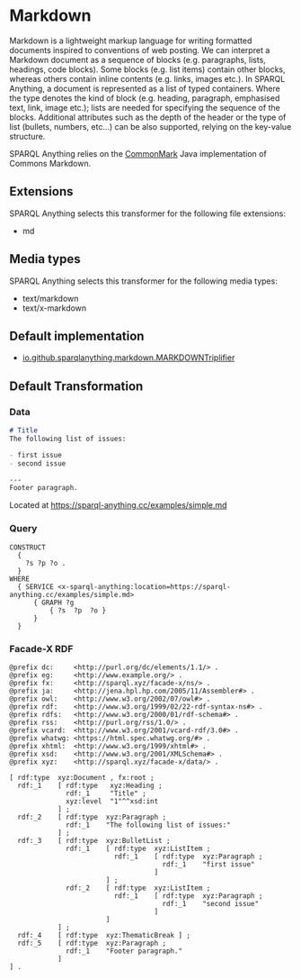 <!-- This page has been generated with sparql-anything-documentation-generator module -->

# Markdown

Markdown is a lightweight markup language for writing formatted documents inspired to conventions of web posting. We can interpret a Markdown document as a sequence of blocks (e.g. paragraphs, lists, headings, code blocks). Some blocks (e.g. list items) contain other blocks, whereas others contain inline contents (e.g. links, images etc.). In SPARQL Anything, a document is represented as a list of typed containers. Where the type denotes the kind of block (e.g. heading, paragraph, emphasised text, link, image etc.); lists are needed for specifying the sequence of the blocks. Additional attributes such as the depth of the header or the type of list (bullets, numbers, etc...) can be also supported, relying on the key-value structure.

SPARQL Anything relies on the [CommonMark](https://github.com/commonmark/commonmark-java) Java implementation of Commons Markdown.

## Extensions

SPARQL Anything selects this transformer for the following file extensions:

- md

## Media types

SPARQL Anything selects this transformer for the following media types:

- text/markdown
- text/x-markdown

## Default implementation

- [io.github.sparqlanything.markdown.MARKDOWNTriplifier](../sparql-anything-markdown/src/main/java/io/github/sparqlanything/markdown/MARKDOWNTriplifier.java)

## Default Transformation

### Data

```Markdown
# Title
The following list of issues:

- first issue
- second issue

---
Footer paragraph.
```

Located at https://sparql-anything.cc/examples/simple.md

### Query

```
CONSTRUCT 
  { 
    ?s ?p ?o .
  }
WHERE
  { SERVICE <x-sparql-anything:location=https://sparql-anything.cc/examples/simple.md>
      { GRAPH ?g
          { ?s  ?p  ?o }
      }
  }

```

### Facade-X RDF

```turtle
@prefix dc:     <http://purl.org/dc/elements/1.1/> .
@prefix eg:     <http://www.example.org/> .
@prefix fx:     <http://sparql.xyz/facade-x/ns/> .
@prefix ja:     <http://jena.hpl.hp.com/2005/11/Assembler#> .
@prefix owl:    <http://www.w3.org/2002/07/owl#> .
@prefix rdf:    <http://www.w3.org/1999/02/22-rdf-syntax-ns#> .
@prefix rdfs:   <http://www.w3.org/2000/01/rdf-schema#> .
@prefix rss:    <http://purl.org/rss/1.0/> .
@prefix vcard:  <http://www.w3.org/2001/vcard-rdf/3.0#> .
@prefix whatwg: <https://html.spec.whatwg.org/#> .
@prefix xhtml:  <http://www.w3.org/1999/xhtml#> .
@prefix xsd:    <http://www.w3.org/2001/XMLSchema#> .
@prefix xyz:    <http://sparql.xyz/facade-x/data/> .

[ rdf:type  xyz:Document , fx:root ;
  rdf:_1    [ rdf:type   xyz:Heading ;
              rdf:_1     "Title" ;
              xyz:level  "1"^^xsd:int
            ] ;
  rdf:_2    [ rdf:type  xyz:Paragraph ;
              rdf:_1    "The following list of issues:"
            ] ;
  rdf:_3    [ rdf:type  xyz:BulletList ;
              rdf:_1    [ rdf:type  xyz:ListItem ;
                          rdf:_1    [ rdf:type  xyz:Paragraph ;
                                      rdf:_1    "first issue"
                                    ]
                        ] ;
              rdf:_2    [ rdf:type  xyz:ListItem ;
                          rdf:_1    [ rdf:type  xyz:Paragraph ;
                                      rdf:_1    "second issue"
                                    ]
                        ]
            ] ;
  rdf:_4    [ rdf:type  xyz:ThematicBreak ] ;
  rdf:_5    [ rdf:type  xyz:Paragraph ;
              rdf:_1    "Footer paragraph."
            ]
] .

```





